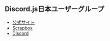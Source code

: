 ## Discord.js日本ユーザーグループ

- [公式サイト](https://discordjs-japan.org)
- [Scrapbox](https://scrapbox.io/discordjs-japan)
- [Discord](https://discord.gg/4tpD3TY)
